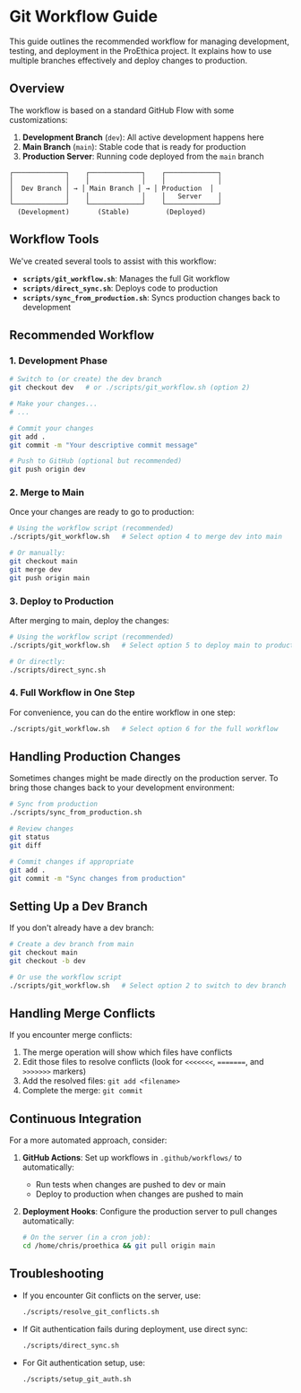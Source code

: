 # Git Workflow Guide

This guide outlines the recommended workflow for managing development, testing, and deployment in the ProEthica project. It explains how to use multiple branches effectively and deploy changes to production.

## Overview

The workflow is based on a standard GitHub Flow with some customizations:

1. **Development Branch** (`dev`): All active development happens here
2. **Main Branch** (`main`): Stable code that is ready for production 
3. **Production Server**: Running code deployed from the `main` branch

```
┌─────────────┐    ┌─────────────┐    ┌─────────────┐
│             │    │             │    │             │
│  Dev Branch │ → │ Main Branch │ → │ Production  │
│             │    │             │    │   Server    │
└─────────────┘    └─────────────┘    └─────────────┘
  (Development)       (Stable)         (Deployed)
```

## Workflow Tools

We've created several tools to assist with this workflow:

- **`scripts/git_workflow.sh`**: Manages the full Git workflow
- **`scripts/direct_sync.sh`**: Deploys code to production
- **`scripts/sync_from_production.sh`**: Syncs production changes back to development

## Recommended Workflow

### 1. Development Phase

```bash
# Switch to (or create) the dev branch
git checkout dev   # or ./scripts/git_workflow.sh (option 2)

# Make your changes...
# ...

# Commit your changes
git add .
git commit -m "Your descriptive commit message"

# Push to GitHub (optional but recommended)
git push origin dev
```

### 2. Merge to Main

Once your changes are ready to go to production:

```bash
# Using the workflow script (recommended)
./scripts/git_workflow.sh   # Select option 4 to merge dev into main

# Or manually:
git checkout main
git merge dev
git push origin main
```

### 3. Deploy to Production

After merging to main, deploy the changes:

```bash
# Using the workflow script (recommended)
./scripts/git_workflow.sh   # Select option 5 to deploy main to production

# Or directly:
./scripts/direct_sync.sh
```

### 4. Full Workflow in One Step

For convenience, you can do the entire workflow in one step:

```bash
./scripts/git_workflow.sh   # Select option 6 for the full workflow
```

## Handling Production Changes

Sometimes changes might be made directly on the production server. To bring those changes back to your development environment:

```bash
# Sync from production
./scripts/sync_from_production.sh

# Review changes
git status
git diff

# Commit changes if appropriate
git add .
git commit -m "Sync changes from production"
```

## Setting Up a Dev Branch

If you don't already have a dev branch:

```bash
# Create a dev branch from main
git checkout main
git checkout -b dev

# Or use the workflow script
./scripts/git_workflow.sh   # Select option 2 to switch to dev branch
```

## Handling Merge Conflicts

If you encounter merge conflicts:

1. The merge operation will show which files have conflicts
2. Edit those files to resolve conflicts (look for `<<<<<<<`, `=======`, and `>>>>>>>` markers)
3. Add the resolved files: `git add <filename>`
4. Complete the merge: `git commit`

## Continuous Integration

For a more automated approach, consider:

1. **GitHub Actions**: Set up workflows in `.github/workflows/` to automatically:
   - Run tests when changes are pushed to dev or main
   - Deploy to production when changes are pushed to main

2. **Deployment Hooks**: Configure the production server to pull changes automatically:
   ```bash
   # On the server (in a cron job):
   cd /home/chris/proethica && git pull origin main
   ```

## Troubleshooting

- If you encounter Git conflicts on the server, use:
  ```bash
  ./scripts/resolve_git_conflicts.sh
  ```

- If Git authentication fails during deployment, use direct sync:
  ```bash
  ./scripts/direct_sync.sh
  ```

- For Git authentication setup, use:
  ```bash
  ./scripts/setup_git_auth.sh
  ```
